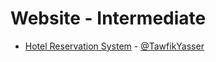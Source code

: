 # Website - Intermediate
  - [Hotel Reservation System](https://github.com/TawfikYasser/Hotel-Reservation-System) - [@TawfikYasser](https://github.com/TawfikYasser)